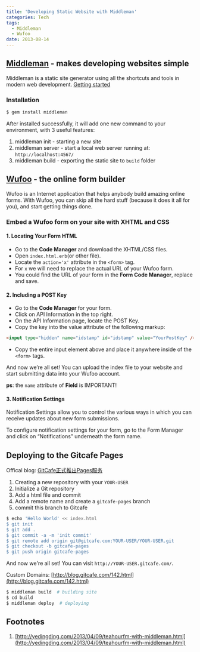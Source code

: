 ```yaml
---
title: 'Developing Static Website with Middleman'
categories: Tech
tags:
  - Middleman
  - Wufoo
date: 2013-08-14
---
```


## [Middleman](http://middlemanapp.com/) - makes developing websites simple ##
Middleman is a static site generator using all the shortcuts and tools in modern web development. [Getting started](http://middlemanapp.com/getting-started/)

### Installation ###

``` bash
$ gem install middleman
```

After installed successfully, it will add one new command to your environment, with 3 useful features:

1. middleman init - starting a new site
2. middleman server - start a local web server running at: `http://localhost:4567/`
3. middleman build - exporting the static site to `build` folder

## [Wufoo](https://www.wufoo.com/) - the online form builder ##
Wufoo is an Internet application that helps anybody build amazing online forms. With Wufoo, you can skip all the hard stuff (because it does it all for you), and start getting things done.

<!-- more -->

### Embed a Wufoo form on your site with XHTML and CSS ###

#### 1. Locating Your Form HTML ####
- Go to the **Code Manager** and download the XHTML/CSS files.
- Open `index.html.erb`(or other file).
- Locate the `action='x'` attribute in the `<form>` tag.
- For `x` we will need to replace the actual URL of your Wufoo form.
- You could find the URL of your form in the **Form Code Manager**, replace and save.

#### 2. Including a POST Key ####
- Go to the **Code Manager** for your form.
- Click on API Information in the top right.
- On the API Information page, locate the POST Key.
- Copy the key into the value attribute of the following markup:

``` html
<input type="hidden" name="idstamp" id="idstamp" value="YourPostKey" />
```

- Copy the entire input element above and place it anywhere inside of the `<form>` tags.

And now we’re all set! You can upload the index file to your website and start submitting data into your Wufoo account.

**ps**: the `name` attribute of **Field** is IMPORTANT!

#### 3. Notification Settings ####
Notification Settings allow you to control the various ways in which you can receive updates about new form submissions.

To configure notification settings for your form, go to the Form Manager and click on “Notifications” underneath the form name.

## Deploying to the Gitcafe Pages ##
Offical blog: [GitCafe正式推出Pages服务](http://blog.gitcafe.com/116.html)

1. Creating a new repository with your `YOUR-USER`
2. Initialize a Git repository
3. Add a html file and commit
4. Add a remote name and create a `gitcafe-pages` branch
5. commit this branch to Gitcafe

``` bash
$ echo 'Hello World' << index.html
$ git init
$ git add .
$ git commit -a -m 'init commit'
$ git remote add origin git@gitcafe.com:YOUR-USER/YOUR-USER.git
$ git checkout -b gitcafe-pages
$ git push origin gitcafe-pages
```

And now we're all set! You can visit `http://YOUR-USER.gitcafe.com/`. 

Custom Domains: [http://blog.gitcafe.com/142.html](http://blog.gitcafe.com/142.html)

``` bash
$ middleman build  # building site
$ cd build
$ middleman deploy  # deploying
```

## Footnotes
1. [http://yedingding.com/2013/04/09/teahourfm-with-middleman.html](http://yedingding.com/2013/04/09/teahourfm-with-middleman.html)
